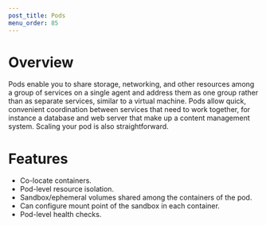```yaml
---
post_title: Pods
menu_order: 85
---
```


# Overview
Pods enable you to share storage, networking, and other resources among a group of services on a single agent and address them as one group rather than as separate services, similar to a virtual machine. Pods allow quick, convenient coordination between services that need to work together, for instance a database and web server that make up a content management system. Scaling your pod is also straightforward.
		
# Features
* Co-locate containers.
* Pod-level resource isolation.
* Sandbox/ephemeral volumes shared among the containers of the pod.
* Can configure mount point of the sandbox in each container.
* Pod-level health checks.
